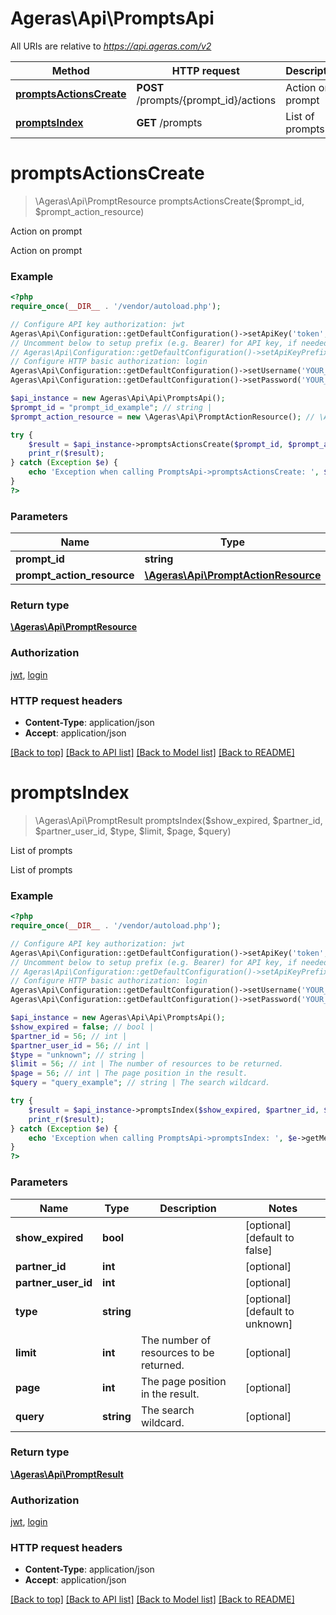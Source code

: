 # Ageras\Api\PromptsApi

All URIs are relative to *https://api.ageras.com/v2*

Method | HTTP request | Description
------------- | ------------- | -------------
[**promptsActionsCreate**](PromptsApi.md#promptsActionsCreate) | **POST** /prompts/{prompt_id}/actions | Action on prompt
[**promptsIndex**](PromptsApi.md#promptsIndex) | **GET** /prompts | List of prompts


# **promptsActionsCreate**
> \Ageras\Api\PromptResource promptsActionsCreate($prompt_id, $prompt_action_resource)

Action on prompt

Action on prompt

### Example
```php
<?php
require_once(__DIR__ . '/vendor/autoload.php');

// Configure API key authorization: jwt
Ageras\Api\Configuration::getDefaultConfiguration()->setApiKey('token', 'YOUR_API_KEY');
// Uncomment below to setup prefix (e.g. Bearer) for API key, if needed
// Ageras\Api\Configuration::getDefaultConfiguration()->setApiKeyPrefix('token', 'Bearer');
// Configure HTTP basic authorization: login
Ageras\Api\Configuration::getDefaultConfiguration()->setUsername('YOUR_USERNAME');
Ageras\Api\Configuration::getDefaultConfiguration()->setPassword('YOUR_PASSWORD');

$api_instance = new Ageras\Api\Api\PromptsApi();
$prompt_id = "prompt_id_example"; // string | 
$prompt_action_resource = new \Ageras\Api\PromptActionResource(); // \Ageras\Api\PromptActionResource | 

try {
    $result = $api_instance->promptsActionsCreate($prompt_id, $prompt_action_resource);
    print_r($result);
} catch (Exception $e) {
    echo 'Exception when calling PromptsApi->promptsActionsCreate: ', $e->getMessage(), PHP_EOL;
}
?>
```

### Parameters

Name | Type | Description  | Notes
------------- | ------------- | ------------- | -------------
 **prompt_id** | **string**|  |
 **prompt_action_resource** | [**\Ageras\Api\PromptActionResource**](../Model/\Ageras\Api\PromptActionResource.md)|  |

### Return type

[**\Ageras\Api\PromptResource**](../Model/PromptResource.md)

### Authorization

[jwt](../../README.md#jwt), [login](../../README.md#login)

### HTTP request headers

 - **Content-Type**: application/json
 - **Accept**: application/json

[[Back to top]](#) [[Back to API list]](../../README.md#documentation-for-api-endpoints) [[Back to Model list]](../../README.md#documentation-for-models) [[Back to README]](../../README.md)

# **promptsIndex**
> \Ageras\Api\PromptResult promptsIndex($show_expired, $partner_id, $partner_user_id, $type, $limit, $page, $query)

List of prompts

List of prompts

### Example
```php
<?php
require_once(__DIR__ . '/vendor/autoload.php');

// Configure API key authorization: jwt
Ageras\Api\Configuration::getDefaultConfiguration()->setApiKey('token', 'YOUR_API_KEY');
// Uncomment below to setup prefix (e.g. Bearer) for API key, if needed
// Ageras\Api\Configuration::getDefaultConfiguration()->setApiKeyPrefix('token', 'Bearer');
// Configure HTTP basic authorization: login
Ageras\Api\Configuration::getDefaultConfiguration()->setUsername('YOUR_USERNAME');
Ageras\Api\Configuration::getDefaultConfiguration()->setPassword('YOUR_PASSWORD');

$api_instance = new Ageras\Api\Api\PromptsApi();
$show_expired = false; // bool | 
$partner_id = 56; // int | 
$partner_user_id = 56; // int | 
$type = "unknown"; // string | 
$limit = 56; // int | The number of resources to be returned.
$page = 56; // int | The page position in the result.
$query = "query_example"; // string | The search wildcard.

try {
    $result = $api_instance->promptsIndex($show_expired, $partner_id, $partner_user_id, $type, $limit, $page, $query);
    print_r($result);
} catch (Exception $e) {
    echo 'Exception when calling PromptsApi->promptsIndex: ', $e->getMessage(), PHP_EOL;
}
?>
```

### Parameters

Name | Type | Description  | Notes
------------- | ------------- | ------------- | -------------
 **show_expired** | **bool**|  | [optional] [default to false]
 **partner_id** | **int**|  | [optional]
 **partner_user_id** | **int**|  | [optional]
 **type** | **string**|  | [optional] [default to unknown]
 **limit** | **int**| The number of resources to be returned. | [optional]
 **page** | **int**| The page position in the result. | [optional]
 **query** | **string**| The search wildcard. | [optional]

### Return type

[**\Ageras\Api\PromptResult**](../Model/PromptResult.md)

### Authorization

[jwt](../../README.md#jwt), [login](../../README.md#login)

### HTTP request headers

 - **Content-Type**: application/json
 - **Accept**: application/json

[[Back to top]](#) [[Back to API list]](../../README.md#documentation-for-api-endpoints) [[Back to Model list]](../../README.md#documentation-for-models) [[Back to README]](../../README.md)

